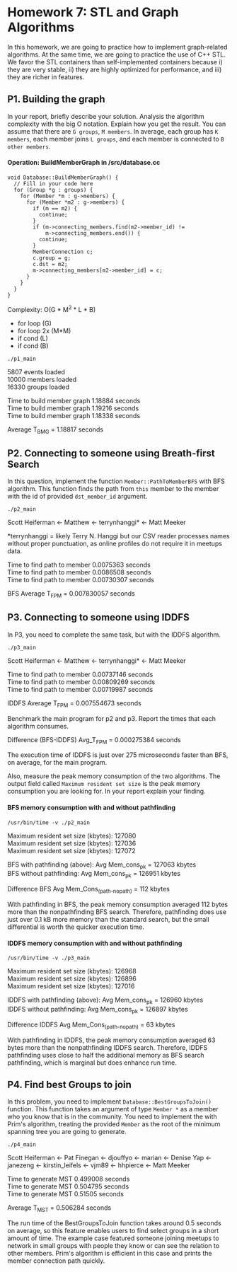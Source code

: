 # Homework 7: STL and Graph Algorithms

In this homework, we are going to practice how to implement graph-related 
algorithms. At the same time, we are going to practice the use of C++ STL.
We favor the STL containers than self-implemented containers because
i) they are very stable, ii) they are highly optimized for performance, and 
iii) they are richer in features.

## P1. Building the graph

In your report, briefly describe your solution. Analysis the algorithm complexity
with the big O notation. Explain how you get the result. You can assume that there
are `G groups`, `M members`. In average, each group has `K members`, each member
joins `L groups`, and each member is connected to `B other members`.

#### Operation: BuildMemberGraph in /src/database.cc

    void Database::BuildMemberGraph() {
      // Fill in your code here
      for (Group *g : groups) {
        for (Member *m : g->members) {
          for (Member *m2 : g->members) {
            if (m == m2) {
              continue;
            }
            if (m->connecting_members.find(m2->member_id) != 
                m->connecting_members.end()) {
              continue;
            }
            MemberConnection c;
            c.group = g;
            c.dst = m2;
            m->connecting_members[m2->member_id] = c;
          }
        }
      }
    }
    
Complexity: O(G * M<sup>2</sup> * L * B)  

* for loop (G)  
* for loop 2x (M*M)  
* if cond (L)  
* if cond (B)  
  
`./p1_main`  

5807 events loaded  
10000 members loaded  
16330 groups loaded  

Time to build member graph 1.18884 seconds  
Time to build member graph 1.19216 seconds  
Time to build member graph 1.18338 seconds  
  
Average T<sub>BMG</sub> = 1.18817 seconds  

## P2. Connecting to someone using Breath-first Search

In this question, implement the function `Member::PathToMemberBFS` with BFS 
algorithm. This function finds the path from `this` member to the member with
the id of provided `dst_member_id` argument. 

`./p2_main`  
 
Scott Heiferman <- Matthew <- terrynhanggi* <- Matt Meeker  

*terrynhanggi = likely Terry N. Hanggi but our CSV reader processes names without
proper punctuation, as online profiles do not require it in meetups data. 

Time to find path to member 0.0075363 seconds  
Time to find path to member 0.0086508  seconds  
Time to find path to member 0.00730307 seconds  
  
BFS Average T<sub>FPM</sub> = 0.007830057 seconds  

## P3. Connecting to someone using IDDFS

In P3, you need to complete the same task, but with the IDDFS algorithm.

`./p3_main`  
 
Scott Heiferman <- Matthew <- terrynhanggi* <- Matt Meeker  

Time to find path to member 0.00737146 seconds  
Time to find path to member 0.00809269 seconds  
Time to find path to member 0.00719987 seconds  
  
IDDFS Average T<sub>FPM</sub> = 0.007554673 seconds 

Benchmark the main program for p2 and p3. Report the times that each algorithm
consumes. 

Difference (BFS-IDDFS) Avg_T<sub>FPM</sub> = 0.000275384 seconds

The execution time of IDDFS is just over 275 microseconds faster than BFS, on 
average, for the main program.  

Also, measure the peak memory consumption of the two algorithms.
The output field called `Maximum resident set size` is the peak memory 
consumption you are looking for. In your report explain your finding.  

#### BFS memory consumption with and without pathfinding  

`/usr/bin/time -v ./p2_main`  

Maximum resident set size (kbytes): 127080  
Maximum resident set size (kbytes): 127036  
Maximum resident set size (kbytes): 127072  

BFS with pathfinding (above): Avg Mem_cons<sub>pk</sub> = 127063 kbytes  
BFS without pathfinding: Avg Mem_cons<sub>pk</sub> = 126951 kbytes  

Difference BFS Avg Mem_Cons<sub>(path-nopath)</sub> = 112 kbytes

With pathfinding in BFS, the peak memory consumption averaged 112 bytes more
than the nonpathfinding BFS search. Therefore, pathfinding does use just over
0.1 kB more memory than the standard search, but the small differential is
worth the quicker execution time.

#### IDDFS memory consumption with and without pathfinding  

`/usr/bin/time -v ./p3_main`

Maximum resident set size (kbytes): 126968  
Maximum resident set size (kbytes): 126896  
Maximum resident set size (kbytes): 127016  

IDDFS with pathfinding (above): Avg Mem_cons<sub>pk</sub> = 126960 kbytes  
IDDFS without pathfinding: Avg Mem_cons<sub>pk</sub> = 126897 kbytes  

Difference IDDFS Avg Mem_Cons<sub>(path-nopath)</sub> = 63 kbytes

With pathfinding in IDDFS, the peak memory consumption averaged 63 bytes more
than the nonpathfinding IDDFS search. Therefore, IDDFS pathfinding uses close to 
half the additional memory as BFS search pathfinding, which is marginal but does
enhance run time.

## P4. Find best Groups to join

In this problem, you need to implement `Database::BestGroupsToJoin()` function. 
This function takes an argument of type `Member *` as a member who you know that
is in the community. You need to implement the with Prim's algorithm, treating 
the provided `Member` as the root of the minimum spanning tree you are going to
generate.

`./p4_main`  

Scott Heiferman <- Pat Finegan <- djouffyo <- marian <- Denise Yap <- janezeng 
<- kirstin_leifels <- vjm89 <- hhpierce <- Matt Meeker  

Time to generate MST 0.499008 seconds  
Time to generate MST 0.504795 seconds  
Time to generate MST 0.51505 seconds  

Average T<sub>MST</sub> = 0.506284 seconds  

The run time of the BestGroupsToJoin function takes around 0.5 seconds on average, 
so this feature enables users to find select groups in a short amount of time. The
example case featured someone joining meetups to network in small groups with
people they know or can see the relation to other members. Prim's algorithm 
is efficient in this case and prints the member connection path quickly.
